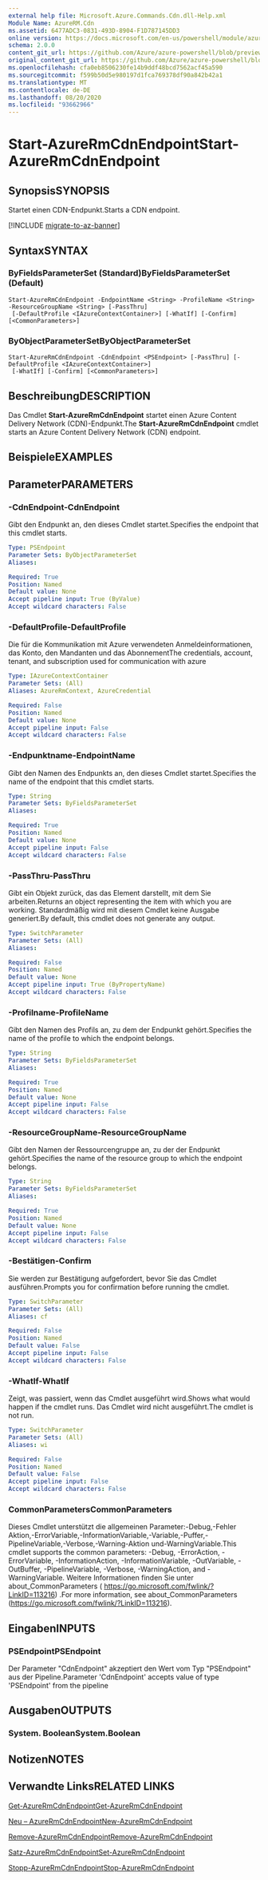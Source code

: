 ```yaml
---
external help file: Microsoft.Azure.Commands.Cdn.dll-Help.xml
Module Name: AzureRM.Cdn
ms.assetid: 6477ADC3-0831-493D-8904-F1D787145DD3
online version: https://docs.microsoft.com/en-us/powershell/module/azurerm.cdn/start-azurermcdnendpoint
schema: 2.0.0
content_git_url: https://github.com/Azure/azure-powershell/blob/preview/src/ResourceManager/Cdn/Commands.Cdn/help/Start-AzureRmCdnEndpoint.md
original_content_git_url: https://github.com/Azure/azure-powershell/blob/preview/src/ResourceManager/Cdn/Commands.Cdn/help/Start-AzureRmCdnEndpoint.md
ms.openlocfilehash: cfa0eb8506230fe14b9ddf48bcd7562acf45a590
ms.sourcegitcommit: f599b50d5e980197d1fca769378df90a842b42a1
ms.translationtype: MT
ms.contentlocale: de-DE
ms.lasthandoff: 08/20/2020
ms.locfileid: "93662966"
---
```

# <span data-ttu-id="a8a90-101">Start-AzureRmCdnEndpoint</span><span class="sxs-lookup"><span data-stu-id="a8a90-101">Start-AzureRmCdnEndpoint</span></span>

## <span data-ttu-id="a8a90-102">Synopsis</span><span class="sxs-lookup"><span data-stu-id="a8a90-102">SYNOPSIS</span></span>
<span data-ttu-id="a8a90-103">Startet einen CDN-Endpunkt.</span><span class="sxs-lookup"><span data-stu-id="a8a90-103">Starts a CDN endpoint.</span></span>

[!INCLUDE [migrate-to-az-banner](../../includes/migrate-to-az-banner.md)]

## <span data-ttu-id="a8a90-104">Syntax</span><span class="sxs-lookup"><span data-stu-id="a8a90-104">SYNTAX</span></span>

### <span data-ttu-id="a8a90-105">ByFieldsParameterSet (Standard)</span><span class="sxs-lookup"><span data-stu-id="a8a90-105">ByFieldsParameterSet (Default)</span></span>
```
Start-AzureRmCdnEndpoint -EndpointName <String> -ProfileName <String> -ResourceGroupName <String> [-PassThru]
 [-DefaultProfile <IAzureContextContainer>] [-WhatIf] [-Confirm] [<CommonParameters>]
```

### <span data-ttu-id="a8a90-106">ByObjectParameterSet</span><span class="sxs-lookup"><span data-stu-id="a8a90-106">ByObjectParameterSet</span></span>
```
Start-AzureRmCdnEndpoint -CdnEndpoint <PSEndpoint> [-PassThru] [-DefaultProfile <IAzureContextContainer>]
 [-WhatIf] [-Confirm] [<CommonParameters>]
```

## <span data-ttu-id="a8a90-107">Beschreibung</span><span class="sxs-lookup"><span data-stu-id="a8a90-107">DESCRIPTION</span></span>
<span data-ttu-id="a8a90-108">Das Cmdlet **Start-AzureRmCdnEndpoint** startet einen Azure Content Delivery Network (CDN)-Endpunkt.</span><span class="sxs-lookup"><span data-stu-id="a8a90-108">The **Start-AzureRmCdnEndpoint** cmdlet starts an Azure Content Delivery Network (CDN) endpoint.</span></span>

## <span data-ttu-id="a8a90-109">Beispiele</span><span class="sxs-lookup"><span data-stu-id="a8a90-109">EXAMPLES</span></span>

## <span data-ttu-id="a8a90-110">Parameter</span><span class="sxs-lookup"><span data-stu-id="a8a90-110">PARAMETERS</span></span>

### <span data-ttu-id="a8a90-111">-CdnEndpoint</span><span class="sxs-lookup"><span data-stu-id="a8a90-111">-CdnEndpoint</span></span>
<span data-ttu-id="a8a90-112">Gibt den Endpunkt an, den dieses Cmdlet startet.</span><span class="sxs-lookup"><span data-stu-id="a8a90-112">Specifies the endpoint that this cmdlet starts.</span></span>

```yaml
Type: PSEndpoint
Parameter Sets: ByObjectParameterSet
Aliases: 

Required: True
Position: Named
Default value: None
Accept pipeline input: True (ByValue)
Accept wildcard characters: False
```

### <span data-ttu-id="a8a90-113">-DefaultProfile</span><span class="sxs-lookup"><span data-stu-id="a8a90-113">-DefaultProfile</span></span>
<span data-ttu-id="a8a90-114">Die für die Kommunikation mit Azure verwendeten Anmeldeinformationen, das Konto, den Mandanten und das Abonnement</span><span class="sxs-lookup"><span data-stu-id="a8a90-114">The credentials, account, tenant, and subscription used for communication with azure</span></span>

```yaml
Type: IAzureContextContainer
Parameter Sets: (All)
Aliases: AzureRmContext, AzureCredential

Required: False
Position: Named
Default value: None
Accept pipeline input: False
Accept wildcard characters: False
```

### <span data-ttu-id="a8a90-115">-Endpunktname</span><span class="sxs-lookup"><span data-stu-id="a8a90-115">-EndpointName</span></span>
<span data-ttu-id="a8a90-116">Gibt den Namen des Endpunkts an, den dieses Cmdlet startet.</span><span class="sxs-lookup"><span data-stu-id="a8a90-116">Specifies the name of the endpoint that this cmdlet starts.</span></span>

```yaml
Type: String
Parameter Sets: ByFieldsParameterSet
Aliases: 

Required: True
Position: Named
Default value: None
Accept pipeline input: False
Accept wildcard characters: False
```

### <span data-ttu-id="a8a90-117">-PassThru</span><span class="sxs-lookup"><span data-stu-id="a8a90-117">-PassThru</span></span>
<span data-ttu-id="a8a90-118">Gibt ein Objekt zurück, das das Element darstellt, mit dem Sie arbeiten.</span><span class="sxs-lookup"><span data-stu-id="a8a90-118">Returns an object representing the item with which you are working.</span></span>
<span data-ttu-id="a8a90-119">Standardmäßig wird mit diesem Cmdlet keine Ausgabe generiert.</span><span class="sxs-lookup"><span data-stu-id="a8a90-119">By default, this cmdlet does not generate any output.</span></span>

```yaml
Type: SwitchParameter
Parameter Sets: (All)
Aliases: 

Required: False
Position: Named
Default value: None
Accept pipeline input: True (ByPropertyName)
Accept wildcard characters: False
```

### <span data-ttu-id="a8a90-120">-Profilname</span><span class="sxs-lookup"><span data-stu-id="a8a90-120">-ProfileName</span></span>
<span data-ttu-id="a8a90-121">Gibt den Namen des Profils an, zu dem der Endpunkt gehört.</span><span class="sxs-lookup"><span data-stu-id="a8a90-121">Specifies the name of the profile to which the endpoint belongs.</span></span>

```yaml
Type: String
Parameter Sets: ByFieldsParameterSet
Aliases: 

Required: True
Position: Named
Default value: None
Accept pipeline input: False
Accept wildcard characters: False
```

### <span data-ttu-id="a8a90-122">-ResourceGroupName</span><span class="sxs-lookup"><span data-stu-id="a8a90-122">-ResourceGroupName</span></span>
<span data-ttu-id="a8a90-123">Gibt den Namen der Ressourcengruppe an, zu der der Endpunkt gehört.</span><span class="sxs-lookup"><span data-stu-id="a8a90-123">Specifies the name of the resource group to which the endpoint belongs.</span></span>

```yaml
Type: String
Parameter Sets: ByFieldsParameterSet
Aliases: 

Required: True
Position: Named
Default value: None
Accept pipeline input: False
Accept wildcard characters: False
```

### <span data-ttu-id="a8a90-124">-Bestätigen</span><span class="sxs-lookup"><span data-stu-id="a8a90-124">-Confirm</span></span>
<span data-ttu-id="a8a90-125">Sie werden zur Bestätigung aufgefordert, bevor Sie das Cmdlet ausführen.</span><span class="sxs-lookup"><span data-stu-id="a8a90-125">Prompts you for confirmation before running the cmdlet.</span></span>

```yaml
Type: SwitchParameter
Parameter Sets: (All)
Aliases: cf

Required: False
Position: Named
Default value: False
Accept pipeline input: False
Accept wildcard characters: False
```

### <span data-ttu-id="a8a90-126">-WhatIf</span><span class="sxs-lookup"><span data-stu-id="a8a90-126">-WhatIf</span></span>
<span data-ttu-id="a8a90-127">Zeigt, was passiert, wenn das Cmdlet ausgeführt wird.</span><span class="sxs-lookup"><span data-stu-id="a8a90-127">Shows what would happen if the cmdlet runs.</span></span>
<span data-ttu-id="a8a90-128">Das Cmdlet wird nicht ausgeführt.</span><span class="sxs-lookup"><span data-stu-id="a8a90-128">The cmdlet is not run.</span></span>

```yaml
Type: SwitchParameter
Parameter Sets: (All)
Aliases: wi

Required: False
Position: Named
Default value: False
Accept pipeline input: False
Accept wildcard characters: False
```

### <span data-ttu-id="a8a90-129">CommonParameters</span><span class="sxs-lookup"><span data-stu-id="a8a90-129">CommonParameters</span></span>
<span data-ttu-id="a8a90-130">Dieses Cmdlet unterstützt die allgemeinen Parameter:-Debug,-Fehler Aktion,-ErrorVariable,-InformationVariable,-Variable,-Puffer,-PipelineVariable,-Verbose,-Warning-Aktion und-WarningVariable.</span><span class="sxs-lookup"><span data-stu-id="a8a90-130">This cmdlet supports the common parameters: -Debug, -ErrorAction, -ErrorVariable, -InformationAction, -InformationVariable, -OutVariable, -OutBuffer, -PipelineVariable, -Verbose, -WarningAction, and -WarningVariable.</span></span> <span data-ttu-id="a8a90-131">Weitere Informationen finden Sie unter about_CommonParameters ( https://go.microsoft.com/fwlink/?LinkID=113216) .</span><span class="sxs-lookup"><span data-stu-id="a8a90-131">For more information, see about_CommonParameters (https://go.microsoft.com/fwlink/?LinkID=113216).</span></span>

## <span data-ttu-id="a8a90-132">Eingaben</span><span class="sxs-lookup"><span data-stu-id="a8a90-132">INPUTS</span></span>

### <span data-ttu-id="a8a90-133">PSEndpoint</span><span class="sxs-lookup"><span data-stu-id="a8a90-133">PSEndpoint</span></span>
<span data-ttu-id="a8a90-134">Der Parameter "CdnEndpoint" akzeptiert den Wert vom Typ "PSEndpoint" aus der Pipeline.</span><span class="sxs-lookup"><span data-stu-id="a8a90-134">Parameter 'CdnEndpoint' accepts value of type 'PSEndpoint' from the pipeline</span></span>

## <span data-ttu-id="a8a90-135">Ausgaben</span><span class="sxs-lookup"><span data-stu-id="a8a90-135">OUTPUTS</span></span>

### <span data-ttu-id="a8a90-136">System. Boolean</span><span class="sxs-lookup"><span data-stu-id="a8a90-136">System.Boolean</span></span>

## <span data-ttu-id="a8a90-137">Notizen</span><span class="sxs-lookup"><span data-stu-id="a8a90-137">NOTES</span></span>

## <span data-ttu-id="a8a90-138">Verwandte Links</span><span class="sxs-lookup"><span data-stu-id="a8a90-138">RELATED LINKS</span></span>

[<span data-ttu-id="a8a90-139">Get-AzureRmCdnEndpoint</span><span class="sxs-lookup"><span data-stu-id="a8a90-139">Get-AzureRmCdnEndpoint</span></span>](./Get-AzureRmCdnEndpoint.md)

[<span data-ttu-id="a8a90-140">Neu – AzureRmCdnEndpoint</span><span class="sxs-lookup"><span data-stu-id="a8a90-140">New-AzureRmCdnEndpoint</span></span>](./New-AzureRmCdnEndpoint.md)

[<span data-ttu-id="a8a90-141">Remove-AzureRmCdnEndpoint</span><span class="sxs-lookup"><span data-stu-id="a8a90-141">Remove-AzureRmCdnEndpoint</span></span>](./Remove-AzureRmCdnEndpoint.md)

[<span data-ttu-id="a8a90-142">Satz-AzureRmCdnEndpoint</span><span class="sxs-lookup"><span data-stu-id="a8a90-142">Set-AzureRmCdnEndpoint</span></span>](./Set-AzureRmCdnEndpoint.md)

[<span data-ttu-id="a8a90-143">Stopp-AzureRmCdnEndpoint</span><span class="sxs-lookup"><span data-stu-id="a8a90-143">Stop-AzureRmCdnEndpoint</span></span>](./Stop-AzureRmCdnEndpoint.md)


